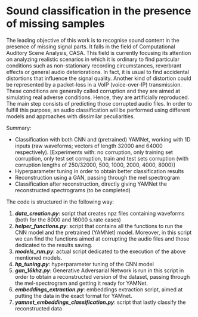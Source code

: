 # Sound classification in the presence of missing samples

The leading objective of this work is to recognise sound content in the presence of missing signal parts. It falls in the field of Computational Auditory Scene Analysis, CASA. This field is currently focusing its attention on analyzing realistic scenarios in which it is ordinary to find particular conditions such as non-stationary recording circumstances, reverbrant effects or general audio deteriorations. In fact, it is usual to find accidental distortions that influence the signal quality. Another kind of distortion could be represented by a packet-loss in a VoIP (voice-over-IP) transmission. These conditions are generally called corruption and they are aimed at simulating real adverse conditions. Hence, they are artificially reproduced. The main step consists of predicting those corrupted audio files. In order to fulfill this purpose, an audio classification will be performed using different models and approaches with dissimilar peculiarities.

Summary:
* Classification with both CNN and (pretrained) YAMNet, working with 1D inputs (raw waveforms; vectors of length 32000 and 64000 respectively).
[Experiments with: no corruption, only training set corruption, only test set corruption, train and test sets corruption (with corruption lengths of 250/32000, 500, 1000, 2000, 4000, 8000)]
* Hyperparameter tuning in order to obtain better classification results 
* Reconstruction using a GAN, passing through the mel spectrogram
* Classification after reconstruction, directly giving YAMNet the reconstructed spectrograms (to be completed) 

The code is structured in the following way:
1. ***data_creation.py***: script that creates npz files containing waveforms (both for the 8000 and 16000 s.rate cases)
2. ***helper_functions.py***: script that contains all the functions to run the CNN model and the pretrained (YAMNet) model. Moreover, in this script we can find the functions aimed at corrupting the audio files and those dedicated to the results saving. 
3. ***models_run.py***: actual script dedicated to the execution of the above mentioned models. 
4. ***hp_tuning.py***: hyperparameter tuning of the CNN model 
5. ***gan_16khz.py***: Generative Adversarial Network is run in this script in order to obtain a reconstructed version of the dataset, passing through the mel-spectrogram and getting it ready for YAMNet. 
6. ***embeddings_extraction.py***: embeddings extraction script, aimed at putting the data in the exact format for YAMnet.
7. ***yamnet_embeddings_classification.py***: script that lastly classify the reconstructed data 
